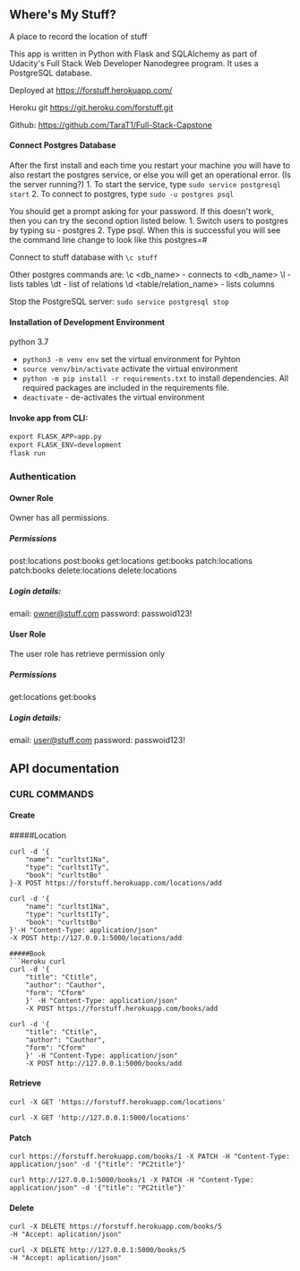 ## Where's My Stuff?
A place to record the location of stuff

This app is written in Python with Flask and SQLAlchemy as part of Udacity's Full Stack Web Developer Nanodegree program. It uses a PostgreSQL database.

Deployed at https://forstuff.herokuapp.com/

Heroku git https://git.heroku.com/forstuff.git

Github: https://github.com/TaraT1/Full-Stack-Capstone


#### Connect Postgres Database
After the first install and each time you restart your machine you will have to also restart the postgres service, or else you will get an operational error. (Is the server running?)
	1. To start the service, type ```sudo service postgresql start```
	2. To connect to postgres, type ```sudo -u postgres psql```
	
You should get a prompt asking for your password. If this doesn't work, then you can try the second option listed below.
	1. Switch users to postgres by typing su - postgres
	2. Type psql.
When this is successful you will see the command line change to look like this postgres=#

Connect to stuff database with
``` \c stuff ```

Other postgres commands are: 
\c <db_name> - connects to <db_name>
\l - lists tables
\dt - list of relations
\d <table/relation_name> - lists columns

Stop the PostgreSQL server:
```sudo service postgresql stop```

#### Installation of Development Environment
python 3.7

* `python3 -m venv env` set the virtual environment for Pyhton 
* `source venv/bin/activate` activate the virtual environment
* `python -m pip install -r requirements.txt` to install dependencies. All required packages are included in the requirements file. 
* `deactivate` - de-activates the virtual environment


#### Invoke app from CLI:
```python 
export FLASK_APP=app.py
export FLASK_ENV=development
flask run
```
### Authentication
#### Owner Role
Owner has all permissions.

##### Permissions
post:locations		post:books
get:locations		get:books
patch:locations		patch:books
delete:locations	delete:locations

##### Login details:
email: owner@stuff.com
password: passwoid123!

#### User Role
The user role has retrieve permission only

##### Permissions
get:locations		get:books

##### Login details:
email: user@stuff.com
password: passwoid123!

## API documentation 
### CURL COMMANDS
#### Create
#####Location

```Heroku curl
curl -d '{
	"name": "curltst1Na",
	"type": "curltst1Ty",
	"book": "curltstBo"
}-X POST https://forstuff.herokuapp.com/locations/add
```

```Local curl
curl -d '{
	"name": "curltst1Na",
	"type": "curltst1Ty",
	"book": "curltstBo"
}'-H "Content-Type: application/json" 
-X POST http://127.0.0.1:5000/locations/add

#####Book
```Heroku curl
curl -d '{
	"title": "Ctitle", 
	"author": "Cauthor", 
	"form": "Cform"
	}' -H "Content-Type: application/json" 
	-X POST https://forstuff.herokuapp.com/books/add
```

```Local curl
curl -d '{
	"title": "Ctitle", 
	"author": "Cauthor", 
	"form": "Cform"
	}' -H "Content-Type: application/json" 
	-X POST http://127.0.0.1:5000/books/add
```
#### Retrieve
```Heroku curl
curl -X GET 'https://forstuff.herokuapp.com/locations'
```

```Local curl
curl -X GET 'http://127.0.0.1:5000/locations'
```

#### Patch
```Heroku curl
curl https://forstuff.herokuapp.com/books/1 -X PATCH -H "Content-Type: application/json" -d '{"title": "PC2title"}'
```
```Local curl
curl http://127.0.0.1:5000/books/1 -X PATCH -H "Content-Type: application/json" -d '{"title": "PC2title"}' 
```

#### Delete
```Heroku curl
curl -X DELETE https://forstuff.herokuapp.com/books/5
-H "Accept: aplication/json"
```
```Local curl
curl -X DELETE http://127.0.0.1:5000/books/5
-H "Accept: aplication/json"
```